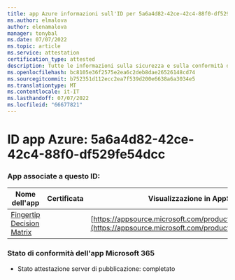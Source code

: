 ```yaml
---
title: app Azure informazioni sull'ID per 5a6a4d82-42ce-42c4-88f0-df529fe54dcc
ms.author: elmalova
author: elenamalova
manager: tonybal
ms.date: 07/07/2022
ms.topic: article
ms.service: attestation
certification_type: attested
description: Tutte le informazioni sulla sicurezza e sulla conformità disponibili per 5a6a4d82-42ce-42c4-88f0-df529fe54dcc.
ms.openlocfilehash: bc8105e36f2575e2ea6c2deb8dae26526148cd74
ms.sourcegitcommit: b752351d112ecc2ea7f539d200e6638a6a3034e5
ms.translationtype: MT
ms.contentlocale: it-IT
ms.lasthandoff: 07/07/2022
ms.locfileid: "66677821"
---
```

# <a name="azure-app-id-5a6a4d82-42ce-42c4-88f0-df529fe54dcc"></a>ID app Azure: 5a6a4d82-42ce-42c4-88f0-df529fe54dcc


### <a name="apps-associated-with-this-id"></a>App associate a questo ID:
| **Nome dell'app** | **Certificata** | **Visualizzazione in AppSource** |
|--------------|---------------|-----------------------|
| [Fingertip Decision Matrix](../forward/WA200004070.md) |  | [https://appsource.microsoft.com/product/office/WA200004070](https://appsource.microsoft.com/product/office/WA200004070) |

### <a name="microsoft-365-app-compliance-status"></a>Stato di conformità dell'app Microsoft 365
- Stato attestazione server di pubblicazione: completato
